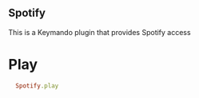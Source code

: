 Spotify
-----

This is a Keymando plugin that provides Spotify access

Play
=======

``` ruby
  Spotify.play
```

